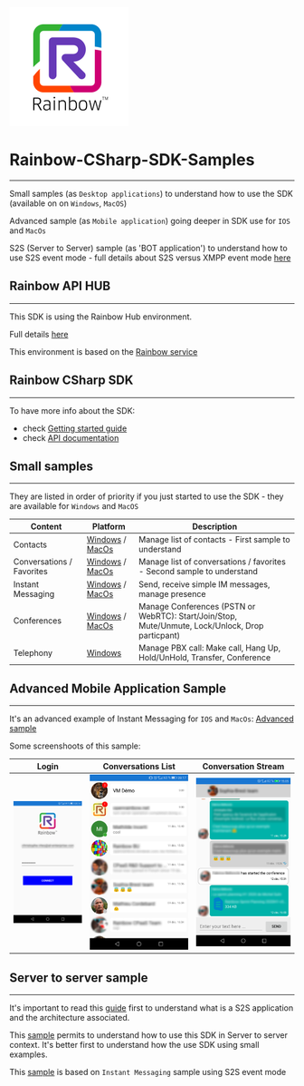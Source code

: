 ![Rainbow](logo_rainbow.png)

 
# Rainbow-CSharp-SDK-Samples
---

Small samples (as `Desktop applications`) to understand how to use the SDK (available on on `Windows`, `MacOS`)

Advanced sample (as `Mobile application`) going deeper in SDK use for `IOS` and `MacOs`

S2S (Server to Server) sample (as 'BOT application') to understand how to use S2S event mode - full details about S2S versus XMPP event mode [here](https://hub.openrainbow.com/#/documentation/doc/sdk/csharp/guides/035_events_mode) 

## Rainbow API HUB
---

This SDK is using the Rainbow Hub environment.

Full details [here](https://hub.openrainbow.net/)
 
This environment is based on the [Rainbow service](https://www.openrainbow.com/) 


## Rainbow CSharp SDK
---

To have more info about the SDK:
- check [Getting started guide](https://hub.openrainbow.com/#/documentation/doc/sdk/csharp/guides/001_getting_started)
- check [API documentation](https://hub.openrainbow.com/#/documentation/doc/sdk/csharp/api/Rainbow.Application)


## Small samples
---

They are listed in order of priority if you just started to use the SDK - they are available for `Windows` and `MacOS`

| Content | Platform | Description |
| ------- | --------- | ----------- |
| Contacts | [Windows](https://github.com/Rainbow-CPaaS/Rainbow-CSharp-SDK-Samples/tree/master/Windows_NetFwk/Contacts) / [MacOs](https://github.com/Rainbow-CPaaS/Rainbow-CSharp-SDK-Samples/tree/master/Mac_Xamarin/Contacts) | Manage list of contacts - First sample to understand |
| Conversations / Favorites | [Windows](https://github.com/Rainbow-CPaaS/Rainbow-CSharp-SDK-Samples/tree/master/Windows_NetFwk/Conversations) / [MacOs](https://github.com/Rainbow-CPaaS/Rainbow-CSharp-SDK-Samples/tree/master/Mac_Xamarin/Conversations) | Manage list of conversations / favorites - Second sample to understand |
| Instant Messaging | [Windows](https://github.com/Rainbow-CPaaS/Rainbow-CSharp-SDK-Samples/tree/master/Windows_NetFwk/InstantMessaging) / [MacOs](https://github.com/Rainbow-CPaaS/Rainbow-CSharp-SDK-Samples/tree/master/Mac_Xamarin/InstantMessaging)| Send, receive simple IM messages, manage presence |
| Conferences | [Windows](https://github.com/Rainbow-CPaaS/Rainbow-CSharp-SDK-Samples/tree/master/Windows_NetFwk/Conferences) / [MacOs](https://github.com/Rainbow-CPaaS/Rainbow-CSharp-SDK-Samples/tree/master/Mac_Xamarin/Conferences) | Manage Conferences (PSTN or WebRTC): Start/Join/Stop, Mute/Unmute, Lock/Unlock, Drop particpant) |
| Telephony | [Windows](https://github.com/Rainbow-CPaaS/Rainbow-CSharp-SDK-Samples/tree/master/Windows_NetFwk/Telephony) | Manage PBX call: Make call, Hang Up, Hold/UnHold, Transfer, Conference |


## Advanced Mobile Application Sample 
---

It's an advanced example of Instant Messaging for `IOS` and `MacOs`: [Advanced sample](https://github.com/Rainbow-CPaaS/Rainbow-CSharp-SDK-Samples/tree/master/Windows_NetFwk/Contacts)

Some screenshoots of this sample:

| Login | Conversations List | Conversation Stream |
| ----- | ------------------ | ------------------- |
| ![Login screen](./images/MobileApp_Login.png) | ![Conversations List](./images/MobileApp_Conversations_List.png) | ![Conversation Stream](./images/MobileApp_Conversation_Stream.png) |


## Server to server sample 
---

It's important to read this [guide](https://hub.openrainbow.net/#/documentation/doc/sdk/csharp/guides/035_events_mode) first to understand what is a S2S application and the architecture associated.

This [sample](https://github.com/Rainbow-CPaaS/Rainbow-CSharp-SDK-Samples/tree/master/S2S) permits to understand how to use this SDK in Server to server context. It's better first to understand how the use SDK using small examples.

This [sample](https://github.com/Rainbow-CPaaS/Rainbow-CSharp-SDK-Samples/tree/master/S2S) is based on `Instant Messaging` sample using S2S event mode
